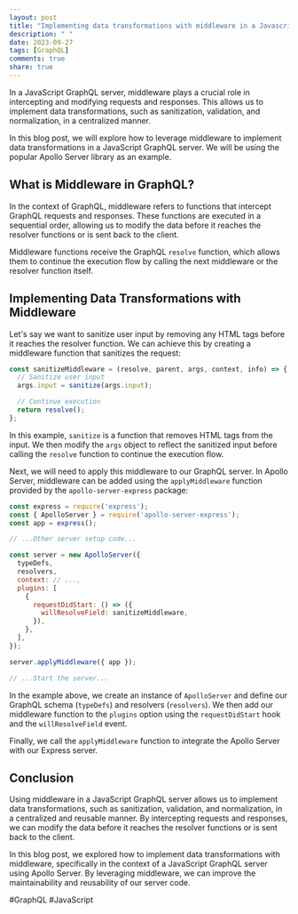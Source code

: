 ```yaml
---
layout: post
title: "Implementing data transformations with middleware in a Javascript GraphQL server"
description: " "
date: 2023-09-27
tags: [GraphQL]
comments: true
share: true
---
```


In a JavaScript GraphQL server, middleware plays a crucial role in intercepting and modifying requests and responses. This allows us to implement data transformations, such as sanitization, validation, and normalization, in a centralized manner.

In this blog post, we will explore how to leverage middleware to implement data transformations in a JavaScript GraphQL server. We will be using the popular Apollo Server library as an example.

## What is Middleware in GraphQL?

In the context of GraphQL, middleware refers to functions that intercept GraphQL requests and responses. These functions are executed in a sequential order, allowing us to modify the data before it reaches the resolver functions or is sent back to the client.

Middleware functions receive the GraphQL `resolve` function, which allows them to continue the execution flow by calling the next middleware or the resolver function itself.

## Implementing Data Transformations with Middleware

Let's say we want to sanitize user input by removing any HTML tags before it reaches the resolver function. We can achieve this by creating a middleware function that sanitizes the request:

```javascript
const sanitizeMiddleware = (resolve, parent, args, context, info) => {
  // Sanitize user input
  args.input = sanitize(args.input);

  // Continue execution
  return resolve();
};
```

In this example, `sanitize` is a function that removes HTML tags from the input. We then modify the `args` object to reflect the sanitized input before calling the `resolve` function to continue the execution flow.

Next, we will need to apply this middleware to our GraphQL server. In Apollo Server, middleware can be added using the `applyMiddleware` function provided by the `apollo-server-express` package:

```javascript
const express = require('express');
const { ApolloServer } = require('apollo-server-express');
const app = express();

// ...Other server setup code...

const server = new ApolloServer({
  typeDefs,
  resolvers,
  context: // ...,
  plugins: [
    {
      requestDidStart: () => ({
        willResolveField: sanitizeMiddleware,
      }),
    },
  ],
});

server.applyMiddleware({ app });

// ...Start the server...
```

In the example above, we create an instance of `ApolloServer` and define our GraphQL schema (`typeDefs`) and resolvers (`resolvers`). We then add our middleware function to the `plugins` option using the `requestDidStart` hook and the `willResolveField` event.

Finally, we call the `applyMiddleware` function to integrate the Apollo Server with our Express server.

## Conclusion

Using middleware in a JavaScript GraphQL server allows us to implement data transformations, such as sanitization, validation, and normalization, in a centralized and reusable manner. By intercepting requests and responses, we can modify the data before it reaches the resolver functions or is sent back to the client.

In this blog post, we explored how to implement data transformations with middleware, specifically in the context of a JavaScript GraphQL server using Apollo Server. By leveraging middleware, we can improve the maintainability and reusability of our server code.

#GraphQL #JavaScript